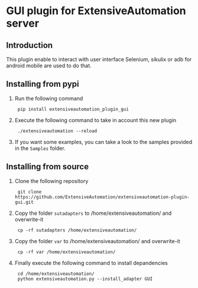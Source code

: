GUI plugin for ExtensiveAutomation server
===================================================

Introduction
------------

This plugin enable to interact with user interface 
Selenium, sikulix or adb for android mobile are used to do that.

Installing from pypi
--------------------

1. Run the following command

        pip install extensiveautomation_plugin_gui

2. Execute the following command to take in account this new plugin

        ./extensiveautomation --reload
        
3. If you want some examples, you can take a look to the samples provided in the `Samples` folder.

Installing from source
----------------------

1. Clone the following repository 

        git clone https://github.com/ExtensiveAutomation/extensiveautomation-plugin-gui.git
  
2. Copy the folder `sutadapters` to /home/extensiveautomation/ and overwrite-it

        cp -rf sutadapters /home/extensiveautomation/
        
3. Copy the folder `var` to /home/extensiveautomation/ and overwrite-it

        cp -rf var /home/extensiveautomation/
        
4. Finally execute the following command to install depandencies

        cd /home/extensiveautomation/
        python extensiveautomation.py --install_adapter GUI